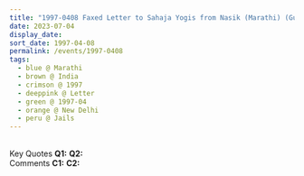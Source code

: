 ```yaml
---
title: "1997-0408 Faxed Letter to Sahaja Yogis from Nasik (Marathi) (Guḍhī Pāḍavā Day) on Sahaja Yoga Work in Jails, New Delhi, India from Sahaj News, Issue 104 (1998-0627), Page 1"
date: 2023-07-04
display_date: 
sort_date: 1997-04-08
permalink: /events/1997-0408
tags:
  - blue @ Marathi
  - brown @ India
  - crimson @ 1997
  - deeppink @ Letter
  - green @ 1997-04
  - orange @ New Delhi
  - peru @ Jails
---
```


<br>

<wave-list>
  <list-title color="DarkSeaGreen" width="55">Key Quotes</list-title>
  <list-item color="BlanchedAlmond" width="280"><b>Q1:</b> <i></i></list-item>
  <list-item color="Lavender" width="280"><b>Q2:</b> <i></i></list-item>
</wave-list>

<br>

<wave-list>
  <list-title color="DarkSeaGreen" width="55">Comments</list-title>
  <list-item color="BlanchedAlmond" width="280"><b>C1:</b> <i></i></list-item>
  <list-item color="Lavender" width="280"><b>C2:</b> <i></i></list-item>
</wave-list>